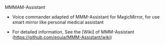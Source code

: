 MMMAM-Assistant

- Voice commander adapted of MMM-Assistant for MagicMirror, for use smart mirror like personal medical assistant

- For detailed information, See the [Wiki] of MMM-Assistant (https://github.com/eouia/MMM-Assistant/wiki)
